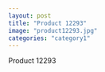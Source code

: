 ```yaml
---
layout: post
title: "Product 12293"
image: "product12293.jpg"
categories: "category1"
---
```

Product 12293
